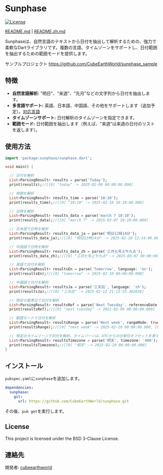 # Sunphase

[![License](https://img.shields.io/badge/License-BSD%203--Clause-blue.svg)](https://opensource.org/licenses/BSD-3-Clause)

[README.md](README.md) | [README.zh.md](README.zh.md)

Sunphaseは、自然言語のテキストから日付を抽出して解析するための、強力で柔軟なDartライブラリです。複数の言語、タイムゾーンをサポートし、日付範囲を抽出するための範囲モードを提供します。

サンプルプロジェクト https://github.com/CubeEarthWorld/sunphase_sample

## 特徴

*   **自然言語解析:** "明日"、"来週"、"先月"などの文字列から日付を抽出します。
*   **多言語サポート:** 英語、日本語、中国語、その他をサポートします（追加予定）。[対応言語](lib/languages)
*   **タイムゾーンサポート:** 日付解析のタイムゾーンを指定できます。
*   **範囲モード:** 日付範囲を抽出します（例えば、"来週"は来週の日付のリストを返します）。

## 使用方法

```dart
import 'package:sunphase/sunphase.dart';

void main() {

  // 日付を解析
  List<ParsingResult> results = parse('Today');
  print(results);//[[0] "today" -> 2025-02-09 00:00:00.000]

  // 時間を解析
  List<ParsingResult> results_time = parse('10:10');
  print(results_time);//[[0] "10:10" -> 2025-02-10 10:10:00.000]

  // 日時を解析
  List<ParsingResult> results_data = parse('march 7 10:10');
  print(results_data);//[[0] "march 7" -> 2025-03-07 10:10:00.000]

  // 日本語で日時を解析
  List<ParsingResult> results_data_ja = parse('明日12時14分');
  print(results_data_ja);//[[0] "明日12時14分" -> 2025-02-10 12:14:00.000]

  // 中国語で日時を解析
  List<ParsingResult> results_data_zh = parse('三月七号上午九点');
  print(results_data_zh);//[[0] "三月七号上午九点" -> 2025-03-07 09:00:00.000]

  // 英語で日付を解析
  List<ParsingResult> resultsEn = parse('Tomorrow', language: 'en');
  print(resultsEn);//[[0] "tomorrow" -> 2025-02-10 00:00:00.000]

  // 中国語で日付を解析
  List<ParsingResult> resultsJa = parse('三天后', language: 'zh');
  print(resultsJa);//[[0] "三天后" -> 2025-02-12 21:13:33.382038]

  // 特定の基準日で日付を解析
  List<ParsingResult> resultsRef = parse('Next Tuesday', referenceDate: DateTime(2021, 2, 4));
  print(resultsRef);//[[0] "next tuesday" -> 2021-02-09 00:00:00.000]

  // 範囲モードで日付を解析
  List<ParsingResult> resultsRange = parse('Next week', rangeMode: true);
  print(resultsRange);//[[0] "next week" -> 2025-02-10 00:00:00.000, [0] "next week" -> 2025-02-11 00:00:00.000, [0] "next week" -> 2025-02-12 00:00:00.000, [0] "next week" -> 2025-02-13 00:00:00.000, [0] "next week" -> 2025-02-14 00:00:00.000, [0] "next week" -> 2025-02-15 00:00:00.000, [0] "next week" -> 2025-02-16 00:00:00.000]

  // 特定のタイムゾーンで日付を解析。タイムゾーンは、UTCからの分単位オフセットを表す文字列として指定する必要があります。例：UTC+8の場合は "480"。
  List<ParsingResult> resultsTimezone = parse('明天', timezone: '480');
  print(resultsTimezone);//[[0] "明天" -> 2025-02-10 08:00:00.000]
}

```

## インストール

`pubspec.yaml`に`sunphase`を追加します。

```yaml
dependencies:
  sunphase:
    git:
      url: https://github.com/CubeEarthWorld/sunphase.git
```

その後、`pub get`を実行します。

## License

This project is licensed under the BSD 3-Clause License.

## 連絡先

開発者: [cubeearthworld](https://x.com/cubeearthworld)
